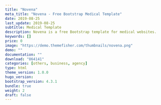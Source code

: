 ```yaml
---
title: "Novena"
meta_title: "Novena - Free Bootstrap Medical Template"
date: 2019-08-25
last_update: 2019-08-25
subtitle: Medical Template
description: Novena is a free Bootstrap template for medical websites. 
keywords: []
price: 0
image: "https://demo.themefisher.com/thumbnails/novena.png"
demo: ""
documentation: ""
download: "864141"
categories: [others, business, agency]
type: html
theme_version: 1.0.0
hugo_version:
bootstrap_version: 4.3.1
bundle: true
weight: 2
draft: false
---
```

